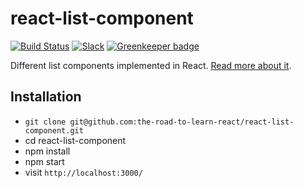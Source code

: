 # react-list-component

[![Build Status](https://travis-ci.org/the-road-to-learn-react/react-list-component.svg?branch=master)](https://travis-ci.org/the-road-to-learn-react/react-list-component) [![Slack](https://slack-the-road-to-learn-react.wieruch.com/badge.svg)](https://slack-the-road-to-learn-react.wieruch.com/) [![Greenkeeper badge](https://badges.greenkeeper.io/the-road-to-learn-react/react-list-component.svg)](https://greenkeeper.io/)

Different list components implemented in React. [Read more about it](https://www.robinwieruch.de/react-list-components/).

## Installation

* `git clone git@github.com:the-road-to-learn-react/react-list-component.git`
* cd react-list-component
* npm install
* npm start
* visit `http://localhost:3000/`
